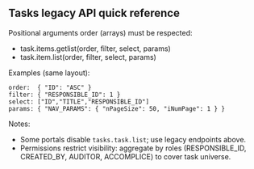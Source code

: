 ## Tasks legacy API quick reference

Positional arguments order (arrays) must be respected:

- task.items.getlist(order, filter, select, params)
- task.item.list(order,  filter, select, params)

Examples (same layout):

```
order:  { "ID": "ASC" }
filter: { "RESPONSIBLE_ID": 1 }
select: ["ID","TITLE","RESPONSIBLE_ID"]
params: { "NAV_PARAMS": { "nPageSize": 50, "iNumPage": 1 } }
```

Notes:
- Some portals disable `tasks.task.list`; use legacy endpoints above.
- Permissions restrict visibility: aggregate by roles (RESPONSIBLE_ID, CREATED_BY, AUDITOR, ACCOMPLICE) to cover task universe.
